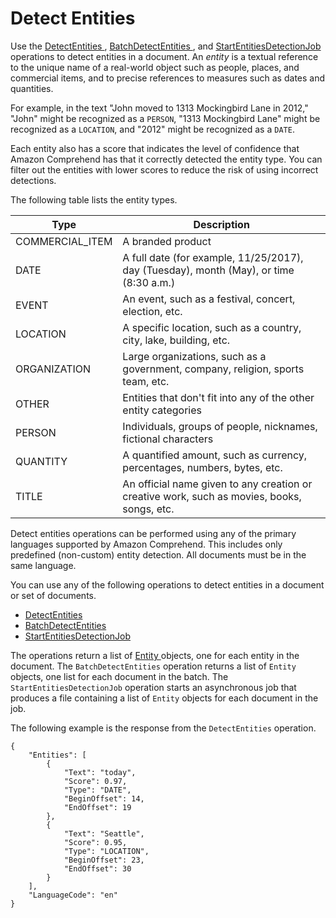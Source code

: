 # Detect Entities<a name="how-entities"></a>

Use the [ DetectEntities ](API_DetectEntities.md), [ BatchDetectEntities ](API_BatchDetectEntities.md), and [ StartEntitiesDetectionJob ](API_StartEntitiesDetectionJob.md) operations to detect entities in a document\. An *entity* is a textual reference to the unique name of a real\-world object such as people, places, and commercial items, and to precise references to measures such as dates and quantities\.

For example, in the text "John moved to 1313 Mockingbird Lane in 2012," "John" might be recognized as a `PERSON`, "1313 Mockingbird Lane" might be recognized as a `LOCATION`, and "2012" might be recognized as a `DATE`\.

Each entity also has a score that indicates the level of confidence that Amazon Comprehend has that it correctly detected the entity type\. You can filter out the entities with lower scores to reduce the risk of using incorrect detections\.

The following table lists the entity types\. 


| Type | Description | 
| --- | --- | 
|  COMMERCIAL\_ITEM  | A branded product | 
|  DATE  | A full date \(for example, 11/25/2017\), day \(Tuesday\), month \(May\), or time \(8:30 a\.m\.\) | 
|  EVENT  | An event, such as a festival, concert, election, etc\. | 
|  LOCATION  | A specific location, such as a country, city, lake, building, etc\. | 
|  ORGANIZATION  | Large organizations, such as a government, company, religion, sports team, etc\. | 
|  OTHER  | Entities that don't fit into any of the other entity categories | 
|  PERSON  | Individuals, groups of people, nicknames, fictional characters | 
|  QUANTITY  | A quantified amount, such as currency, percentages, numbers, bytes, etc\. | 
|  TITLE  | An official name given to any creation or creative work, such as movies, books, songs, etc\. | 

Detect entities operations can be performed using any of the primary languages supported by Amazon Comprehend\. This includes only predefined \(non\-custom\) entity detection\. All documents must be in the same language\.

You can use any of the following operations to detect entities in a document or set of documents\.
+ [ DetectEntities ](API_DetectEntities.md)
+ [ BatchDetectEntities ](API_BatchDetectEntities.md)
+ [ StartEntitiesDetectionJob ](API_StartEntitiesDetectionJob.md)

The operations return a list of [ Entity ](API_Entity.md) objects, one for each entity in the document\. The `BatchDetectEntities` operation returns a list of `Entity` objects, one list for each document in the batch\. The `StartEntitiesDetectionJob` operation starts an asynchronous job that produces a file containing a list of `Entity` objects for each document in the job\.

The following example is the response from the `DetectEntities` operation\.

```
{
    "Entities": [
        {
            "Text": "today",
            "Score": 0.97,
            "Type": "DATE",
            "BeginOffset": 14,
            "EndOffset": 19
        },
        {
            "Text": "Seattle",
            "Score": 0.95,
            "Type": "LOCATION",
            "BeginOffset": 23,
            "EndOffset": 30
        }
    ],
    "LanguageCode": "en"
}
```